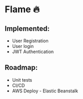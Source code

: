 # Flame :fire:

## Implemented:

- User Registration
- User login
- JWT Authentication

## Roadmap:
- Unit tests
- CI/CD
- AWS Deploy - Elastic Beanstalk
